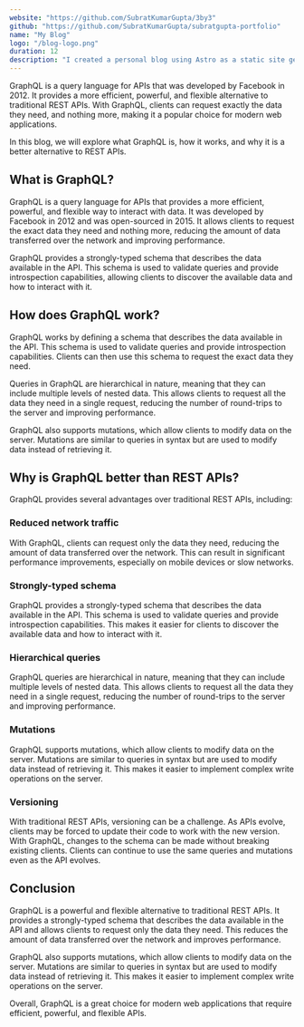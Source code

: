 ```yaml
---
website: "https://github.com/SubratKumarGupta/3by3"
github: "https://github.com/SubratKumarGupta/subratgupta-portfolio"
name: "My Blog"
logo: "/blog-logo.png"
duration: 12
description: "I created a personal blog using Astro as a static site generator (SSG) that achieved a perfect Lighthouse score of 100"
---
```


GraphQL is a query language for APIs that was developed by Facebook in 2012. It provides a more efficient, powerful, and flexible alternative to traditional REST APIs. With GraphQL, clients can request exactly the data they need, and nothing more, making it a popular choice for modern web applications.

In this blog, we will explore what GraphQL is, how it works, and why it is a better alternative to REST APIs.

## What is GraphQL?

GraphQL is a query language for APIs that provides a more efficient, powerful, and flexible way to interact with data. It was developed by Facebook in 2012 and was open-sourced in 2015. It allows clients to request the exact data they need and nothing more, reducing the amount of data transferred over the network and improving performance.

GraphQL provides a strongly-typed schema that describes the data available in the API. This schema is used to validate queries and provide introspection capabilities, allowing clients to discover the available data and how to interact with it.

## How does GraphQL work?

GraphQL works by defining a schema that describes the data available in the API. This schema is used to validate queries and provide introspection capabilities. Clients can then use this schema to request the exact data they need.

Queries in GraphQL are hierarchical in nature, meaning that they can include multiple levels of nested data. This allows clients to request all the data they need in a single request, reducing the number of round-trips to the server and improving performance.

GraphQL also supports mutations, which allow clients to modify data on the server. Mutations are similar to queries in syntax but are used to modify data instead of retrieving it.

## Why is GraphQL better than REST APIs?

GraphQL provides several advantages over traditional REST APIs, including:

### Reduced network traffic

With GraphQL, clients can request only the data they need, reducing the amount of data transferred over the network. This can result in significant performance improvements, especially on mobile devices or slow networks.

### Strongly-typed schema

GraphQL provides a strongly-typed schema that describes the data available in the API. This schema is used to validate queries and provide introspection capabilities. This makes it easier for clients to discover the available data and how to interact with it.

### Hierarchical queries

GraphQL queries are hierarchical in nature, meaning that they can include multiple levels of nested data. This allows clients to request all the data they need in a single request, reducing the number of round-trips to the server and improving performance.

### Mutations

GraphQL supports mutations, which allow clients to modify data on the server. Mutations are similar to queries in syntax but are used to modify data instead of retrieving it. This makes it easier to implement complex write operations on the server.

### Versioning

With traditional REST APIs, versioning can be a challenge. As APIs evolve, clients may be forced to update their code to work with the new version. With GraphQL, changes to the schema can be made without breaking existing clients. Clients can continue to use the same queries and mutations even as the API evolves.

## Conclusion

GraphQL is a powerful and flexible alternative to traditional REST APIs. It provides a strongly-typed schema that describes the data available in the API and allows clients to request only the data they need. This reduces the amount of data transferred over the network and improves performance.

GraphQL also supports mutations, which allow clients to modify data on the server. Mutations are similar to queries in syntax but are used to modify data instead of retrieving it. This makes it easier to implement complex write operations on the server.

Overall, GraphQL is a great choice for modern web applications that require efficient, powerful, and flexible APIs.

